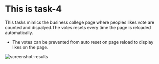 # This is task-4

This tasks mimics the business college page where peoples likes vote are counted and dispalyed.The votes resets every time the page is reloaded automatically. 

- The votes can be prevented from auto reset on page reload to display likes on the page.

![screenshot-results](4-task.png)
